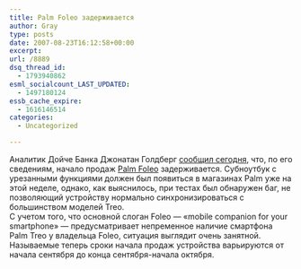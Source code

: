 ```yaml
---
title: Palm Foleo задерживается
author: Gray
type: posts
date: 2007-08-23T16:12:58+00:00
excerpt:
url: /8889
dsq_thread_id:
  - 1793940862
esml_socialcount_LAST_UPDATED:
  - 1497180124
essb_cache_expire:
  - 1616146514
categories:
  - Uncategorized

---
```








Аналитик Дойче Банка Джонатан Голдберг <a href="http://blogs.barrons.com/techtraderdaily/2007/08/22/palm-sub-laptop-foleo-delayed-says-deutsche-does-anyone-care/" target="_blank">сообщил сегодня</a>, что, по его сведениям, начало продаж <a href="http://www.palm.com/foleo/" target="_blank">Palm Foleo</a> задерживается. Субноутбук с урезанными функциями должен был появиться в магазинах Palm уже на этой неделе, однако, как выяснилось, при тестах был обнаружен баг, не позволяющий устройству нормально синхронизироваться с большинством моделей Treo.  
С учетом того, что основной слоган Foleo &#8212; &#171;mobile companion for your smartphone&#187; &#8212; предусматривает непременное наличие смартфона Palm Treo у владельца Foleo, ситуация выглядит очень занятной. Называемые теперь сроки начала продаж устройства варьируются от начала сентября до конца сентября-начала октября.